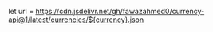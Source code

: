 let url = https://cdn.jsdelivr.net/gh/fawazahmed0/currency-api@1/latest/currencies/${currency}.json



